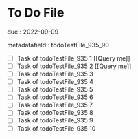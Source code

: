 # To Do File

due:: 2022-09-09

metadatafield:: todoTestFile_935_90

- [ ] Task of todoTestFile_935 1 [[Query me]]
- [ ] Task of todoTestFile_935 2 [[Query me]]
- [ ] Task of todoTestFile_935 3
- [ ] Task of todoTestFile_935 4
- [ ] Task of todoTestFile_935 5
- [ ] Task of todoTestFile_935 6
- [ ] Task of todoTestFile_935 7
- [ ] Task of todoTestFile_935 8
- [ ] Task of todoTestFile_935 9
- [ ] Task of todoTestFile_935 10
